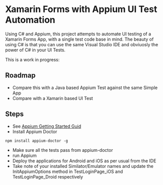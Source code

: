 # Xamarin Forms with Appium UI Test Automation

Using C# and Appium, this project attempts to automate UI testing of a Xamarin Forms App, with a single test code base in mind.
The beauty of using C# is that you can use the same Visual Studio IDE and obviuosly the power of C# in your UI Tests.

This is a work in progress:

## Roadmap ##

- Compare this with a Java based Appium Test against the same Simple App
- Compare with a Xamarin based UI Test

## Steps ## 

- See [Appium Getting Started Guid](http://appium.io/docs/en/about-appium/getting-started/)
- Install Appium Doctor
```
npm install appium-doctor -g
```
- Make sure all the tests pass from appium-doctor
- run Appium
- Deploy the applications for Android and iOS as per usual from the IDE
- Take note of your installed Similator/Emulator names and update the InitAppiumOptions method in TestLoginPage_iOS and TestLoginPage_Droid respectively


 
